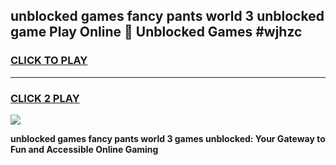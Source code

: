
## unblocked games fancy pants world 3 unblocked game Play Online 👋 Unblocked Games #wjhzc
<h3>
<a href="https://premium.freeplayer.one?title=unblocked_games_fancy_pants_world_3&ref=21F">CLICK TO PLAY</a></h3>
<hr>

<h3>
<a href="https://premium.freeplayer.one?title=unblocked_games_fancy_pants_world_3&ref=21F">CLICK 2 PLAY</a>
  
</h3>

<a href="https://premium.freeplayer.one?title=unblocked_games_fancy_pants_world_3&ref=21F/"><img src="https://clearcache.store/games.png"></a>


**unblocked games fancy pants world 3 games unblocked: Your Gateway to Fun and Accessible Online Gaming**
